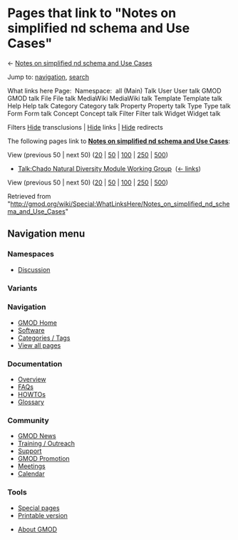 <div id="mw-page-base" class="noprint">

</div>

<div id="mw-head-base" class="noprint">

</div>

<div id="content" class="mw-body" role="main">

<span id="top"></span>

<div id="mw-js-message" style="display:none;">

</div>



# <span dir="auto">Pages that link to "Notes on simplified nd schema and Use Cases"</span>

<div id="bodyContent">

<div id="contentSub">

← [Notes on simplified nd schema and Use
Cases](/wiki/Notes_on_simplified_nd_schema_and_Use_Cases "Notes on simplified nd schema and Use Cases")

</div>

<div id="jump-to-nav" class="mw-jump">

Jump to: [navigation](#mw-navigation), [search](#p-search)

</div>

<div id="mw-content-text">

What links here Page:  Namespace:  all (Main) Talk User User talk GMOD
GMOD talk File File talk MediaWiki MediaWiki talk Template Template talk
Help Help talk Category Category talk Property Property talk Type Type
talk Form Form talk Concept Concept talk Filter Filter talk Widget
Widget talk

Filters
[Hide](/mediawiki/index.php?title=Special:WhatLinksHere/Notes_on_simplified_nd_schema_and_Use_Cases&hidetrans=1 "Special:WhatLinksHere/Notes on simplified nd schema and Use Cases")
transclusions \|
[Hide](/mediawiki/index.php?title=Special:WhatLinksHere/Notes_on_simplified_nd_schema_and_Use_Cases&hidelinks=1 "Special:WhatLinksHere/Notes on simplified nd schema and Use Cases")
links \|
[Hide](/mediawiki/index.php?title=Special:WhatLinksHere/Notes_on_simplified_nd_schema_and_Use_Cases&hideredirs=1 "Special:WhatLinksHere/Notes on simplified nd schema and Use Cases")
redirects

The following pages link to **[Notes on simplified nd schema and Use
Cases](/wiki/Notes_on_simplified_nd_schema_and_Use_Cases "Notes on simplified nd schema and Use Cases")**:

View (previous 50 \| next 50)
([20](/mediawiki/index.php?title=Special:WhatLinksHere/Notes_on_simplified_nd_schema_and_Use_Cases&limit=20 "Special:WhatLinksHere/Notes on simplified nd schema and Use Cases")
\|
[50](/mediawiki/index.php?title=Special:WhatLinksHere/Notes_on_simplified_nd_schema_and_Use_Cases&limit=50 "Special:WhatLinksHere/Notes on simplified nd schema and Use Cases")
\|
[100](/mediawiki/index.php?title=Special:WhatLinksHere/Notes_on_simplified_nd_schema_and_Use_Cases&limit=100 "Special:WhatLinksHere/Notes on simplified nd schema and Use Cases")
\|
[250](/mediawiki/index.php?title=Special:WhatLinksHere/Notes_on_simplified_nd_schema_and_Use_Cases&limit=250 "Special:WhatLinksHere/Notes on simplified nd schema and Use Cases")
\|
[500](/mediawiki/index.php?title=Special:WhatLinksHere/Notes_on_simplified_nd_schema_and_Use_Cases&limit=500 "Special:WhatLinksHere/Notes on simplified nd schema and Use Cases"))

- [Talk:Chado Natural Diversity Module Working
  Group](/wiki/Talk:Chado_Natural_Diversity_Module_Working_Group "Talk:Chado Natural Diversity Module Working Group")
  ‎ <span class="mw-whatlinkshere-tools">([←
  links](/mediawiki/index.php?title=Special:WhatLinksHere&target=Talk%3AChado+Natural+Diversity+Module+Working+Group "Special:WhatLinksHere"))</span>

View (previous 50 \| next 50)
([20](/mediawiki/index.php?title=Special:WhatLinksHere/Notes_on_simplified_nd_schema_and_Use_Cases&limit=20 "Special:WhatLinksHere/Notes on simplified nd schema and Use Cases")
\|
[50](/mediawiki/index.php?title=Special:WhatLinksHere/Notes_on_simplified_nd_schema_and_Use_Cases&limit=50 "Special:WhatLinksHere/Notes on simplified nd schema and Use Cases")
\|
[100](/mediawiki/index.php?title=Special:WhatLinksHere/Notes_on_simplified_nd_schema_and_Use_Cases&limit=100 "Special:WhatLinksHere/Notes on simplified nd schema and Use Cases")
\|
[250](/mediawiki/index.php?title=Special:WhatLinksHere/Notes_on_simplified_nd_schema_and_Use_Cases&limit=250 "Special:WhatLinksHere/Notes on simplified nd schema and Use Cases")
\|
[500](/mediawiki/index.php?title=Special:WhatLinksHere/Notes_on_simplified_nd_schema_and_Use_Cases&limit=500 "Special:WhatLinksHere/Notes on simplified nd schema and Use Cases"))

</div>

<div class="printfooter">

Retrieved from
"<http://gmod.org/wiki/Special:WhatLinksHere/Notes_on_simplified_nd_schema_and_Use_Cases>"

</div>

<div id="catlinks" class="catlinks catlinks-allhidden">

</div>

<div class="visualClear">

</div>

</div>

</div>

<div id="mw-navigation">

## Navigation menu

<div id="mw-head">



<div id="left-navigation">

<div id="p-namespaces" class="vectorTabs" role="navigation"
aria-labelledby="p-namespaces-label">

### Namespaces


- <span id="ca-talk"><a
  href="/mediawiki/index.php?title=Talk:Notes_on_simplified_nd_schema_and_Use_Cases&amp;action=edit&amp;redlink=1"
  accesskey="t"
  title="Discussion about the content page [t]">Discussion</a></span>

</div>

<div id="p-variants" class="vectorMenu emptyPortlet" role="navigation"
aria-labelledby="p-variants-label">

### 

### Variants[](#)

<div class="menu">

</div>

</div>

</div>





</div>

</div>

</div>

<div id="mw-panel">

<div id="p-logo" role="banner">

<a href="/wiki/Main_Page"
style="background-image: url(http://gmod.org/images/GMOD-cogs.png);"
title="Visit the main page"></a>

</div>

<div id="p-Navigation" class="portal" role="navigation"
aria-labelledby="p-Navigation-label">

### Navigation

<div class="body">

- <span id="n-GMOD-Home">[GMOD Home](/wiki/Main_Page)</span>
- <span id="n-Software">[Software](/wiki/GMOD_Components)</span>
- <span id="n-Categories-.2F-Tags">[Categories /
  Tags](/wiki/Categories)</span>
- <span id="n-View-all-pages">[View all
  pages](/wiki/Special:AllPages)</span>

</div>

</div>

<div id="p-Documentation" class="portal" role="navigation"
aria-labelledby="p-Documentation-label">

### Documentation

<div class="body">

- <span id="n-Overview">[Overview](/wiki/Overview)</span>
- <span id="n-FAQs">[FAQs](/wiki/Category:FAQ)</span>
- <span id="n-HOWTOs">[HOWTOs](/wiki/Category:HOWTO)</span>
- <span id="n-Glossary">[Glossary](/wiki/Glossary)</span>

</div>

</div>

<div id="p-Community" class="portal" role="navigation"
aria-labelledby="p-Community-label">

### Community

<div class="body">

- <span id="n-GMOD-News">[GMOD News](/wiki/GMOD_News)</span>
- <span id="n-Training-.2F-Outreach">[Training /
  Outreach](/wiki/Training_and_Outreach)</span>
- <span id="n-Support">[Support](/wiki/Support)</span>
- <span id="n-GMOD-Promotion">[GMOD
  Promotion](/wiki/GMOD_Promotion)</span>
- <span id="n-Meetings">[Meetings](/wiki/Meetings)</span>
- <span id="n-Calendar">[Calendar](/wiki/Calendar)</span>

</div>

</div>

<div id="p-tb" class="portal" role="navigation"
aria-labelledby="p-tb-label">

### Tools

<div class="body">

- <span id="t-specialpages"><a href="/wiki/Special:SpecialPages" accesskey="q"
  title="A list of all special pages [q]">Special pages</a></span>
- <span id="t-print"><a
  href="/mediawiki/index.php?title=Special:WhatLinksHere/Notes_on_simplified_nd_schema_and_Use_Cases&amp;printable=yes"
  rel="alternate" accesskey="p"
  title="Printable version of this page [p]">Printable version</a></span>

</div>

</div>

</div>

</div>

<div id="footer" role="contentinfo">

- <span id="footer-places-about">[About
  GMOD](/wiki/GMOD:About "GMOD:About")</span>

<!-- -->






</div>
